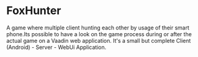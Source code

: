 FoxHunter
=========

A game where multiple client hunting each other by usage of their smart phone.Its possible to have a look on the game process during or after the actual game on a Vaadin web application. It's a small but complete Client (Android) - Server - WebUi Application.
